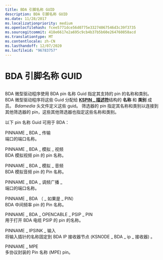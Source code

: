 ```yaml
---
title: BDA 引脚名称 GUID
description: BDA 引脚名称 GUID
ms.date: 11/28/2017
ms.localizationpriority: medium
ms.openlocfilehash: fcee5771dce56d0775e33274067546d3c39f3735
ms.sourcegitcommit: 418e6617e2a695c9cb4b37b5b60e264760858acd
ms.translationtype: MT
ms.contentlocale: zh-CN
ms.lasthandoff: 12/07/2020
ms.locfileid: "96783757"
---
```

# <a name="bda-pin-name-guids"></a>BDA 引脚名称 GUID


## <span id="ddk_bda_pin_name_guids_ks"></span><span id="DDK_BDA_PIN_NAME_GUIDS_KS"></span>


BDA 微型驱动程序使用 BDA pin 名称 Guid 指定其支持的 pin 的名称和类别。 BDA 微型驱动程序将这些 Guid 分配给 [**KSPIN \_ 描述符**](/windows-hardware/drivers/ddi/ks/ns-ks-kspin_descriptor)结构的 **名称** 和 **类别** 成员。 *Bdamedia* 头文件定义这些 guid。 筛选器的 pin 指定其名称和类别以连接到其他筛选器的 pin，这些其他筛选器也指定这些名称和类别。

以下 pin 名称 Guid 可用于 BDA：

<span id="PINNAME_BDA_TRANSPORT"></span><span id="pinname_bda_transport"></span>PINNAME \_ BDA \_ 传输  
端口的端口名称。

<span id="PINNAME_BDA_ANALOG_VIDEO"></span><span id="pinname_bda_analog_video"></span>PINNAME \_ BDA \_ 模拟 \_ 视频  
BDA 模拟视频 pin 的 pin 名称。

<span id="PINNAME_BDA_ANALOG_AUDIO"></span><span id="pinname_bda_analog_audio"></span>PINNAME \_ BDA \_ 模拟 \_ 音频  
BDA 模拟音频 pin 的 Pin 名称。

<span id="PINNAME_BDA_FM_RADIO"></span><span id="pinname_bda_fm_radio"></span>PINNAME \_ BDA \_ 调频广播 \_  
端口的端口名称。

<span id="PINNAME_BDA_IF_PIN"></span><span id="pinname_bda_if_pin"></span>PINNAME \_ BDA （ \_ 如果是 \_ PIN）  
BDA 中间频率 pin 的 Pin 名称。

<span id="PINNAME_BDA_OPENCABLE_PSIP_PIN"></span><span id="pinname_bda_opencable_psip_pin"></span>PINNAME \_ BDA \_ OPENCABLE \_ PSIP \_ PIN  
用于打开 BDA 电缆 PSIP 的 pin 的名称。

<span id="PINNAME_IPSINK_INPUT"></span><span id="pinname_ipsink_input"></span>PINNAME \_ IPSINK \_ 输入  
将输入插针的名称固定到 BDA IP 接收器节点 (KSNODE \_ BDA \_ ip \_ 接收器) 。

<span id="PINNAME_MPE"></span><span id="pinname_mpe"></span>PINNAME \_ MPE  
多协议封装的 Pin 名称 (MPE) pin。

 

